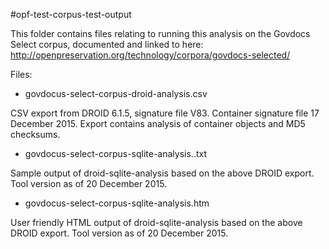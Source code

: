 #opf-test-corpus-test-output

This folder contains files relating to running this analysis on the Govdocs Select corpus,
documented and linked to here: http://openpreservation.org/technology/corpora/govdocs-selected/

Files:

* govdocus-select-corpus-droid-analysis.csv

CSV export from DROID 6.1.5, signature file V83. Container signature file 17 December 2015. Export contains analysis of
container objects and MD5 checksums. 

* govdocus-select-corpus-sqlite-analysis..txt

Sample output of droid-sqlite-analysis based on the above DROID export. Tool version as of 20 December 2015. 

* govdocus-select-corpus-sqlite-analysis.htm

User friendly HTML output of droid-sqlite-analysis based on the above DROID export. Tool version as of 20 December 2015.
